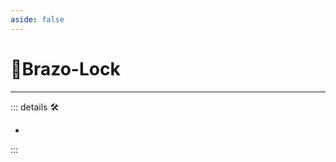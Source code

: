 ```yaml
---
aside: false
---
```

# 🔷<soma>Brazo</soma>-Lock

---

<!-- =================================================== -->
<!-- =================================================== -->
<!-- =================================================== -->
<!-- =================================================== -->
<!-- =================================================== -->
::: details 🛠

-

:::
